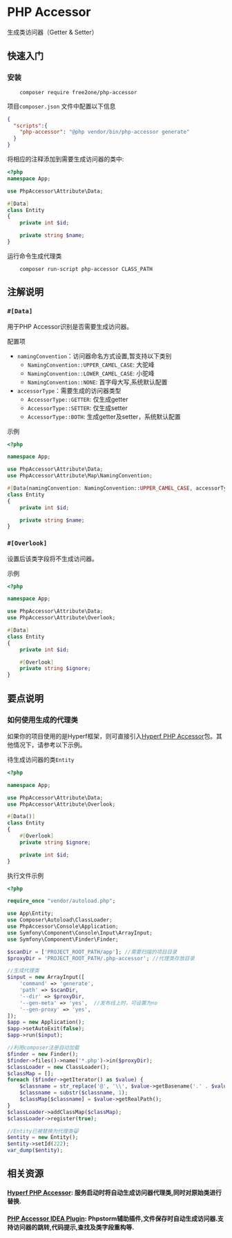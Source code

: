 # PHP Accessor

生成类访问器（Getter & Setter）

## 快速入门

### 安装

```console
    composer require free2one/php-accessor
```

项目`composer.json` 文件中配置以下信息
```json
{
  "scripts":{
    "php-accessor": "@php vendor/bin/php-accessor generate"
  }
}
```
将相应的注释添加到需要生成访问器的类中:
```php
<?php
namespace App;

use PhpAccessor\Attribute\Data;

#[Data]
class Entity
{
    private int $id;

    private string $name;
}

```
运行命令生成代理类
```console
    composer run-script php-accessor CLASS_PATH
```

## 注解说明

### `#[Data]`
用于PHP Accessor识别是否需要生成访问器。

配置项

* `namingConvention`：访问器命名方式设置,暂支持以下类别
  - `NamingConvention::UPPER_CAMEL_CASE`: 大驼峰
  - `NamingConvention::LOWER_CAMEL_CASE`: 小驼峰
  - `NamingConvention::NONE`: 首字母大写,系统默认配置
* `accessorType`：需要生成的访问器类型
  - `AccessorType::GETTER`: 仅生成getter
  - `AccessorType::SETTER`: 仅生成setter
  - `AccessorType::BOTH`: 生成getter及setter，系统默认配置

示例

```php
<?php

namespace App;

use PhpAccessor\Attribute\Data;
use PhpAccessor\Attribute\Map\NamingConvention;

#[Data(namingConvention: NamingConvention::UPPER_CAMEL_CASE, accessorType: AccessorType::GETTER)]
class Entity
{
    private int $id;

    private string $name;
}
```



### `#[Overlook]`

设置后该类字段将不生成访问器。

示例

```php
<?php

namespace App;

use PhpAccessor\Attribute\Data;
use PhpAccessor\Attribute\Overlook;

#[Data]
class Entity
{
    private int $id;

    #[Overlook]
    private string $ignore;
}
```



## 要点说明

### 如何使用生成的代理类

如果你的项目使用的是Hyperf框架，则可直接引入<a href="https://github.com/kkguan/hyperf-php-accessor">Hyperf PHP Accessor</a>包。其他情况下，请参考以下示例。

待生成访问器的类`Entity`

```php
<?php

namespace App;

use PhpAccessor\Attribute\Data;
use PhpAccessor\Attribute\Overlook;

#[Data()]
class Entity
{
    #[Overlook]
    private string $ignore;

    private int $id;
}
```

执行文件示例

```php
<?php

require_once "vendor/autoload.php";

use App\Entity;
use Composer\Autoload\ClassLoader;
use PhpAccessor\Console\Application;
use Symfony\Component\Console\Input\ArrayInput;
use Symfony\Component\Finder\Finder;

$scanDir = ['PROJECT_ROOT_PATH/app']; //需要扫描的项目目录
$proxyDir = 'PROJECT_ROOT_PATH/.php-accessor'; //代理类存放目录

//生成代理类
$input = new ArrayInput([
    'command' => 'generate',
    'path' => $scanDir,
    '--dir' => $proxyDir,
    '--gen-meta' => 'yes',  //发布线上时，可设置为no
    '--gen-proxy' => 'yes',
]);
$app = new Application();
$app->setAutoExit(false);
$app->run($input);

//利用composer注册自动加载
$finder = new Finder();
$finder->files()->name('*.php')->in($proxyDir);
$classLoader = new ClassLoader();
$classMap = [];
foreach ($finder->getIterator() as $value) {
    $classname = str_replace('@', '\\', $value->getBasename('.' . $value->getExtension()));
    $classname = substr($classname, 1);
    $classMap[$classname] = $value->getRealPath();
}
$classLoader->addClassMap($classMap);
$classLoader->register(true);

//Entity已被替换为代理类😸
$entity = new Entity();
$entity->setId(222);
var_dump($entity);
```

## 相关资源

#### <a href="https://github.com/kkguan/hyperf-php-accessor">Hyperf PHP Accessor</a>: 服务启动时将自动生成访问器代理类,同时对原始类进行替换.

#### <a href="https://github.com/kkguan/php-accessor-idea-plugin">PHP Accessor IDEA Plugin</a>: Phpstorm辅助插件,文件保存时自动生成访问器.支持访问器的跳转,代码提示,查找及类字段重构等.

